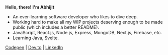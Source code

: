 **Hello, there! I'm Abhijit**  
- An ever-learning software developer who likes to dive deep. 
- Working hard to make all my WIP projects deserving enough to be made public (which includes a better README).
- JavaScript, React.js, Node.js, Express, MongoDB, Next.js, Firebase, etc.
- Learning Java, Svelte.

[Codepen](https://codepen.io/kretaceous) | [Dev.to](https://dev.to/kretaceous) | [LinkedIn](https://linkedin.com/in/abhijit-hota)

<!-- [![My Randos image](https://randos.online/u/abhijit-hota)](https://randos.online/u/abhijit-hota/next) -->
